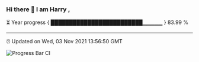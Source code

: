 ### Hi there 👋 I am Harry , 

⏳ Year progress { █████████████████████████▁▁▁▁▁ } 83.99 %

---

⏰ Updated on Wed, 03 Nov 2021 13:56:50 GMT

![Progress Bar CI](https://github.com/duykhang68/duykhang68/workflows/Progress%20Bar%20CI/badge.svg)
